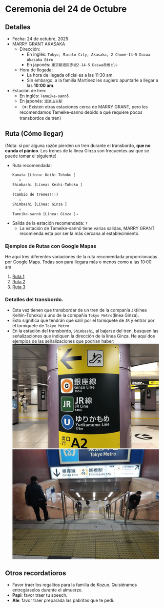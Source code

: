 # Ceremonia del 24 de Octubre
## Detalles
- Fecha: 24 de octubre, 2025
- MARRY GRANT AKASAKA
  - Dirección:
    - En inglés: `Tokyo, Minato City, Akasaka, 2 Chome−14−5 Daiwa Akasaka Biru`
    - En japonés: `東京都港区赤坂2-14-5 Daiwa赤坂ビル`
  - Hora de llegada:
    - La hora de llegada oficial es a las 11:30 am.
    - Sin embargo, a la familia Martínez les sugiero apuntarle a llegar a las **10:00 am**.
- Estación de tren:
    - En inglés: `Tameike-sannō`
    - En japonés: `溜池山王駅`
    - （※: Existen otras estaciones cerca de MARRY GRANT, pero les recomendamos Tameike-sanno debido a qué requiere pocos transbordos de tren）

## Ruta (Cómo llegar)
(Nota: si por alguna razón pierden un tren durante el transbordo, **que no cunda el pánico**. Los trenes de la línea Ginza son frecuentes así que se puede tomar el siguiente)
- Ruta recomendada:
  ````
  Kamata [Línea: Keihi-Tohoku ]
     ↓
  Shimbashi [Línea: Keihi-Tohoku ]
     ↓
  (Cambio de trenes!!!)
     ↓  
  Shimbashi [Línea: Ginza ]
     ↓
  Tameike-sannō [Línea: Ginza ]→
  ````
- Salida de la estación recomendada: `7`
  - La estación de Tameike-sannō tiene varias salidas, MARRY GRANT recomienda esta por ser la más cercana al establecimiento.

 ### Ejemplos de Rutas con Google Mapas
 He aquí tres diferentes variaciones de la ruta recomendada proporcionadas por Google Maps. Todas son para llegara más o menos como a las 10:00 am. 
 1. [Ruta 1](https://maps.app.goo.gl/2SJnBpbExorPD6b67)
 2. [Ruta 2](https://maps.app.goo.gl/Dghq249ww3qL11wr8)
 3. [Ruta 3](https://maps.app.goo.gl/TGjiUGsu6VCqFkPv9)

### Detalles del transbordo. 
- Esta vez tienen que transbordar de un tren de la companía `JR`(línea Keihin-Tohoku) a uno de la compañía `Tokyo Metro`(línea Ginza).
- Esto significa que tendrán que salir por el torniquete de `JR` y entrar por el torniquete de `Tokyo Metro`
- En la estación del transbordo, `Shimbashi`, al bajarse del tren, busquen las señalizaciones que indiquen la dirección de la línea Ginza. He aquí dos ejemplos de las señalizaciones que podrían haber:
  ![image](./shinbashi_norikae105_optimized.webp)
  ![image](./IMG_1706-scaled.webp)
    
   
## Otros recordatioros
- Favor traer los regalitos para la familia de Kozue. Quisiéramos entregárselos durante el almuerzo.
- **Papi**: favor traer tu speech.
- **Ale**: favor traer preparada las pabritas que te pedí. 
